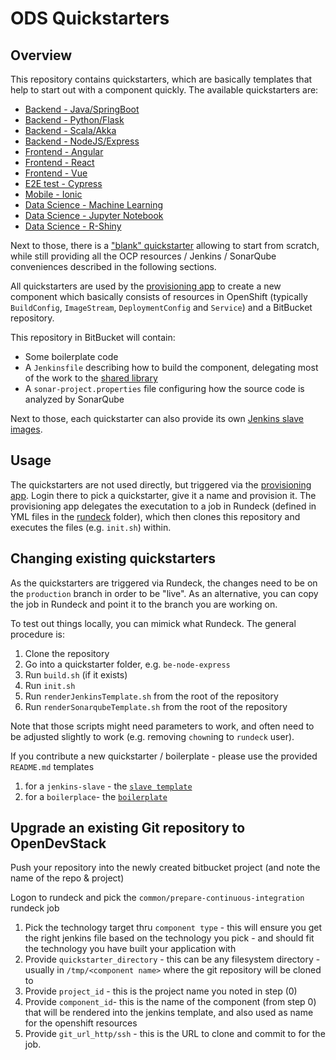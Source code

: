 # ODS Quickstarters

## Overview

This repository contains quickstarters, which are basically templates that help to start out with a component quickly. The available quickstarters are:

- [Backend - Java/SpringBoot](https://github.com/opendevstack/ods-project-quickstarters/blob/master/boilerplates/be-springboot/README.md)
- [Backend - Python/Flask](https://github.com/opendevstack/ods-project-quickstarters/blob/master/boilerplates/be-python-flask/README.md)
- [Backend - Scala/Akka](https://github.com/opendevstack/ods-project-quickstarters/blob/master/boilerplates/be-scala-akka/README.md)
- [Backend - NodeJS/Express](https://github.com/opendevstack/ods-project-quickstarters/blob/master/boilerplates/be-node-express/README.md)
- [Frontend - Angular](https://github.com/opendevstack/ods-project-quickstarters/blob/master/boilerplates/fe-angular/README.md)
- [Frontend - React](https://github.com/opendevstack/ods-project-quickstarters/blob/master/boilerplates/fe-react/README.md)
- [Frontend - Vue](https://github.com/opendevstack/ods-project-quickstarters/blob/master/boilerplates/fe-vue/README.md)
- [E2E test - Cypress](https://github.com/opendevstack/ods-project-quickstarters/blob/master/boilerplates/e2e-cypress/README.md)
- [Mobile - Ionic](https://github.com/opendevstack/ods-project-quickstarters/blob/master/boilerplates/fe-ionic/README.md)
- [Data Science - Machine Learning](https://github.com/opendevstack/ods-project-quickstarters/blob/master/boilerplates/ds-ml-service/README.md)
- [Data Science - Jupyter Notebook](https://github.com/opendevstack/ods-project-quickstarters/blob/master/boilerplates/jupyter-notebook/README.md)
- [Data Science - R-Shiny](https://github.com/opendevstack/ods-project-quickstarters/blob/master/boilerplates/rshiny-app/README.md)

Next to those, there is a ["blank" quickstarter](https://github.com/opendevstack/ods-project-quickstarters/blob/master/boilerplates/be-docker-plain/README.md) allowing to start from scratch, while still providing all the OCP resources / Jenkins / SonarQube conveniences described in the following sections.

All quickstarters are used by the [provisioning app](https://github.com/opendevstack/ods-provisioning-app) to create a new component which basically consists of resources in OpenShift (typically `BuildConfig`, `ImageStream`, `DeploymentConfig` and `Service`) and a BitBucket repository.

This repository in BitBucket will contain:

- Some boilerplate code
- A `Jenkinsfile` describing how to build the component, delegating most of the work to the [shared library](https://github.com/opendevstack/ods-jenkins-shared-library)
- A `sonar-project.properties` file configuring how the source code is analyzed by SonarQube

Next to those, each quickstarter can also provide its own [Jenkins slave images](https://github.com/opendevstack/ods-project-quickstarters/tree/master/jenkins-slaves).


## Usage

The quickstarters are not used directly, but triggered via the [provisioning app](https://github.com/opendevstack/ods-provisioning-app). Login there to pick
a quickstarter, give it a name and provision it. The provisioning app delegates the executation to a
job in Rundeck (defined in YML files in the [rundeck](rundeck) folder), which then clones this repository and executes the files (e.g. `init.sh`) within.


## Changing existing quickstarters

As the quickstarters are triggered via Rundeck, the changes need to be on the `production` branch in order to be "live". As an alternative, you can copy the job in Rundeck and point it to the branch you
are working on.

To test out things locally, you can mimick what Rundeck. The general procedure is:

1. Clone the repository
2. Go into a quickstarter folder, e.g. `be-node-express`
3. Run `build.sh` (if it exists)
4. Run `init.sh`
5. Run `renderJenkinsTemplate.sh` from the root of the repository
6. Run `renderSonarqubeTemplate.sh` from the root of the repository

Note that those scripts might need parameters to work, and often need to be adjusted slightly to work (e.g. removing `chown`ing to `rundeck` user).

If you contribute a new quickstarter / boilerplate - please use the provided `README.md` templates
1. for a `jenkins-slave` - the [`slave template`](__JENKINS_SLAVE_TEMPLATE_README.md)
1. for a `boilerplace`- the [`boilerplate`](__QS_BOILERPLATE_TEMPLATE_README.md)

## Upgrade an existing Git repository to OpenDevStack

Push your repository into the newly created bitbucket project (and note the name of the repo & project)

Logon to rundeck and pick the `common/prepare-continuous-integration` rundeck job

1. Pick the technology target thru `component type` - this will ensure you get the right jenkins file based on the technology you pick - and should fit the technology you have built your application with
2. Provide `quickstarter_directory` - this can be any filesystem directory - usually in `/tmp/<component name>` where the git repository will be cloned to
3. Provide `project_id` - this is the project name you noted in step (0)
4. Provide `component_id`- this is the name of the component (from step 0) that will be rendered into the jenkins template, and also used as name for the openshift resources
5. Provide `git_url_http/ssh` - this is the URL to clone and commit to for the job.

